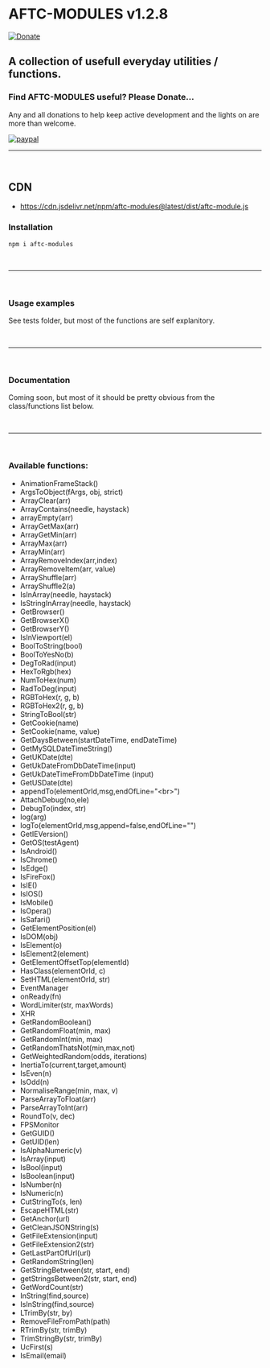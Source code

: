 # <b>AFTC-MODULES v1.2.8</b>
[![Donate](https://img.shields.io/badge/Donate-PayPal-green.svg)](https://www.paypal.com/cgi-bin/webscr?cmd=_donations&business=Darcey%2eLloyd%40gmail%2ecom&lc=GB&item_name=Darcey%20Lloyd%20Developer%20Donation&currency_code=GBP&bn=PP%2dDonationsBF%3abtn_donateCC_LG%2egif%3aNonHosted)

## A collection of usefull everyday utilities / functions.


<h3><b>Find AFTC-MODULES useful? Please Donate...</b></h3>
Any and all donations to help keep active development and the lights on are more than welcome.

[![paypal](https://www.paypalobjects.com/en_GB/i/btn/btn_donate_LG.gif)](https://www.paypal.com/cgi-bin/webscr?cmd=_donations&business=Darcey%2eLloyd%40gmail%2ecom&lc=GB&item_name=Darcey%20Lloyd%20Developer%20Donation&currency_code=GBP&bn=PP%2dDonationsBF%3abtn_donateCC_LG%2egif%3aNonHosted)


 <hr>
 <br>




## CDN

- https://cdn.jsdelivr.net/npm/aftc-modules@latest/dist/aftc-module.js






### <b>Installation</b>
```
npm i aftc-modules
```
<br>

----
<br>


### <b>Usage examples</b>
See tests folder, but most of the functions are self explanitory.


<br>

----
<br>

### <b>Documentation</b>
Coming soon, but most of it should be pretty obvious from the class/functions list below.

<br>

----
<br>



### <b>Available functions:</b>

 - AnimationFrameStack()
 - ArgsToObject(fArgs, obj, strict)
 - ArrayClear(arr)
 - ArrayContains(needle, haystack)
 - arrayEmpty(arr)
 - ArrayGetMax(arr)
 - ArrayGetMin(arr)
 - ArrayMax(arr)
 - ArrayMin(arr)
 - ArrayRemoveIndex(arr,index)
 - ArrayRemoveItem(arr, value)
 - ArrayShuffle(arr)
 - ArrayShuffle2(a)
 - IsInArray(needle, haystack)
 - IsStringInArray(needle, haystack)
 - GetBrowser()
 - GetBrowserX()
 - GetBrowserY()
 - IsInViewport(el)
 - BoolToString(bool)
 - BoolToYesNo(b)
 - DegToRad(input)
 - HexToRgb(hex)
 - NumToHex(num)
 - RadToDeg(input)
 - RGBToHex(r, g, b)
 - RGBToHex2(r, g, b)
 - StringToBool(str)
 - GetCookie(name)
 - SetCookie(name, value)
 - GetDaysBetween(startDateTime, endDateTime)
 - GetMySQLDateTimeString()
 - GetUKDate(dte)
 - GetUkDateFromDbDateTime(input)
 - GetUkDateTimeFromDbDateTime (input)
 - GetUSDate(dte)
 - appendTo(elementOrId,msg,endOfLine="&#60;br&#62;")
 - AttachDebug(no,ele)
 - DebugTo(index, str)
 - log(arg)
 - logTo(elementOrId,msg,append=false,endOfLine="")
 - GetIEVersion()
 - GetOS(testAgent)
 - IsAndroid()
 - IsChrome()
 - IsEdge()
 - IsFireFox()
 - IsIE()
 - IsIOS()
 - IsMobile()
 - IsOpera()
 - IsSafari()
 - GetElementPosition(el)
 - IsDOM(obj)
 - IsElement(o)
 - IsElement2(element)
 - GetElementOffsetTop(elementId)
 - HasClass(elementOrId, c)
 - SetHTML(elementOrId, str)
 - EventManager
 - onReady(fn)
 - WordLimiter(str, maxWords)
 - XHR
 - GetRandomBoolean()
 - GetRandomFloat(min, max)
 - GetRandomInt(min, max)
 - GetRandomThatsNot(min,max,not)
 - GetWeightedRandom(odds, iterations)
 - InertiaTo(current,target,amount)
 - IsEven(n)
 - IsOdd(n)
 - NormaliseRange(min, max, v)
 - ParseArrayToFloat(arr)
 - ParseArrayToInt(arr)
 - RoundTo(v, dec)
 - FPSMonitor
 - GetGUID()
 - GetUID(len)
 - IsAlphaNumeric(v)
 - IsArray(input)
 - IsBool(input)
 - IsBoolean(input)
 - IsNumber(n)
 - IsNumeric(n)
 - CutStringTo(s, len)
 - EscapeHTML(str)
 - GetAnchor(url)
 - GetCleanJSONString(s)
 - GetFileExtension(input)
 - GetFileExtension2(str)
 - GetLastPartOfUrl(url)
 - GetRandomString(len)
 - GetStringBetween(str, start, end)
 - getStringsBetween2(str, start, end)
 - GetWordCount(str)
 - InString(find,source)
 - IsInString(find,source)
 - LTrimBy(str, by)
 - RemoveFileFromPath(path)
 - RTrimBy(str, trimBy)
 - TrimStringBy(str, trimBy)
 - UcFirst(s)
 - IsEmail(email)
